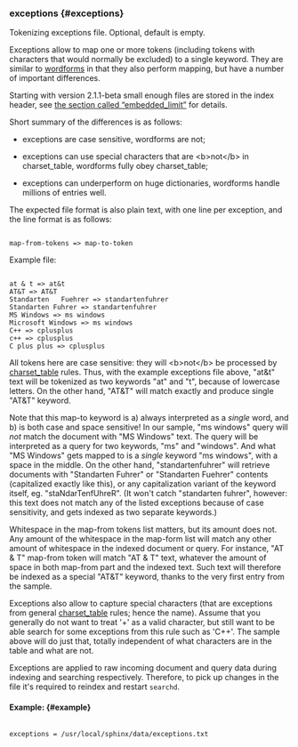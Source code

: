 ### exceptions {#exceptions}

Tokenizing exceptions file. Optional, default is empty.

Exceptions allow to map one or more tokens (including tokens with characters that would normally be excluded) to a single keyword. They are similar to [wordforms](../../index_configuration_options/wordforms.md) in that they also perform mapping, but have a number of important differences.

Starting with version 2.1.1-beta small enough files are stored in the index header, see [the section called “embedded_limit”](../../index_configuration_options/embeddedlimit.md) for details.

Short summary of the differences is as follows:

*   exceptions are case sensitive, wordforms are not;

*   exceptions can use special characters that are &lt;b&gt;not&lt;/b&gt; in charset_table, wordforms fully obey charset_table;

*   exceptions can underperform on huge dictionaries, wordforms handle millions of entries well.

The expected file format is also plain text, with one line per exception, and the line format is as follows:

```

map-from-tokens => map-to-token

```

Example file:

```

at & t => at&t
AT&T => AT&T
Standarten   Fuehrer => standartenfuhrer
Standarten Fuhrer => standartenfuhrer
MS Windows => ms windows
Microsoft Windows => ms windows
C++ => cplusplus
c++ => cplusplus
C plus plus => cplusplus

```

All tokens here are case sensitive: they will &lt;b&gt;not&lt;/b&gt; be processed by [charset_table](../../index_configuration_options/charsettable.md) rules. Thus, with the example exceptions file above, &quot;at&amp;t&quot; text will be tokenized as two keywords &quot;at&quot; and &quot;t&quot;, because of lowercase letters. On the other hand, &quot;AT&amp;T&quot; will match exactly and produce single &quot;AT&amp;T&quot; keyword.

Note that this map-to keyword is a) always interpreted as a _single_ word, and b) is both case and space sensitive! In our sample, &quot;ms windows&quot; query will _not_ match the document with &quot;MS Windows&quot; text. The query will be interpreted as a query for two keywords, &quot;ms&quot; and &quot;windows&quot;. And what &quot;MS Windows&quot; gets mapped to is a _single_ keyword &quot;ms windows&quot;, with a space in the middle. On the other hand, &quot;standartenfuhrer&quot; will retrieve documents with &quot;Standarten Fuhrer&quot; or &quot;Standarten Fuehrer&quot; contents (capitalized exactly like this), or any capitalization variant of the keyword itself, eg. &quot;staNdarTenfUhreR&quot;. (It won&#039;t catch &quot;standarten fuhrer&quot;, however: this text does not match any of the listed exceptions because of case sensitivity, and gets indexed as two separate keywords.)

Whitespace in the map-from tokens list matters, but its amount does not. Any amount of the whitespace in the map-form list will match any other amount of whitespace in the indexed document or query. For instance, &quot;AT &amp; T&quot; map-from token will match &quot;AT    &amp;  T&quot; text, whatever the amount of space in both map-from part and the indexed text. Such text will therefore be indexed as a special &quot;AT&amp;T&quot; keyword, thanks to the very first entry from the sample.

Exceptions also allow to capture special characters (that are exceptions from general [charset_table](../../index_configuration_options/charsettable.md) rules; hence the name). Assume that you generally do not want to treat &#039;+&#039; as a valid character, but still want to be able search for some exceptions from this rule such as &#039;C++&#039;. The sample above will do just that, totally independent of what characters are in the table and what are not.

Exceptions are applied to raw incoming document and query data during indexing and searching respectively. Therefore, to pick up changes in the file it&#039;s required to reindex and restart `searchd`.

#### Example: {#example}

```

exceptions = /usr/local/sphinx/data/exceptions.txt

```